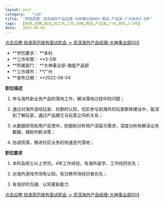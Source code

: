 ```yaml
---
layout:	post
category:	"job"
title:	"网易招聘：资深海外产品经理-大神事业部003-策划-产品类-广州本科3-5年"
tags:	[网易,招聘,面试,找工作,工作,内推,策划,产品类,广州,本科,3-5年]
date:	2022-08-04
---
```


[点击应聘 投递简历就有面试机会 ->  资深海外产品经理-大神事业部003](http://mobile.bole.netease.com/bole/boleDetail?id=42094&employeeId=346f03c3cda5f04c&key=all)



- **学历要求： **本科
- **工作年限： **3-5年
- **所属部门： **大神事业部-摘星产品部
- **工作城市： **广州
- **发布日期： **2022-08-04



**职位描述**

1. 参与海外新业务产品的落地工作，解决落地过程中的问题； 

2. 通过对海外游戏玩家、社群的认知，切实参与到海外的玩家群体建设中，能深刻了解玩家，通过产品建立与玩家之间的关系；

3. 从数据研究和用户反馈中，挖掘和分析用户深层次需求，深度分析和解读业务数据，辅助判断决策；

4. 协调资源，推进社区业务的快速迭代落地； 





**职位要求**

1. 本科及硕士以上学历，4年工作经验，有海外留学、工作经历优先；

2. 对海外游戏市场有认知，有日韩市场经历者优先；

3. 有良好的沟通、认知更新能力.



[点击应聘 投递简历就有面试机会 ->  资深海外产品经理-大神事业部003](http://mobile.bole.netease.com/bole/boleDetail?id=42094&employeeId=346f03c3cda5f04c&key=all)